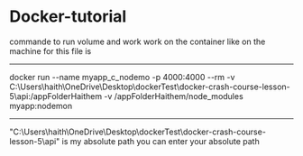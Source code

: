 # Docker-tutorial
commande to run volume 
and work work on the container like on the machine for this file is 

______________________________________

docker run --name myapp_c_nodemo -p 4000:4000 --rm -v 
C:\Users\haith\OneDrive\Desktop\dockerTest\docker-crash-course-lesson-5\api:/appFolderHaithem -v /appFolderHaithem/node_modules myapp:nodemon

______________________________________
"C:\Users\haith\OneDrive\Desktop\dockerTest\docker-crash-course-lesson-5\api" is my absolute path you can enter your absolute path
